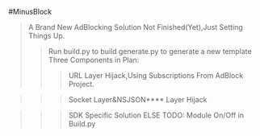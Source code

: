 #MinusBlock
>A Brand New AdBlocking Solution
>Not Finished(Yet),Just Setting Things Up.
>>Run build.py to build
>>generate.py to generate a new template
Three Components in Plan:
>>>URL Layer Hijack,Using Subscriptions From AdBlock Project.

>>>Socket Layer&NSJSON**** Layer Hijack

>>>SDK Specific Solution
ELSE TODO:
Module On/Off in Build.py




